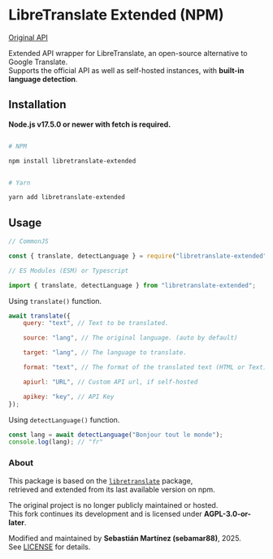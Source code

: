 # LibreTranslate Extended (NPM)

[Original API](https://libretranslate.com/)

Extended API wrapper for LibreTranslate, an open-source alternative to Google Translate.  
Supports the official API as well as self-hosted instances, with **built-in language detection**.

## Installation

**Node.js v17.5.0 or newer with fetch is required.**

```bash

# NPM

npm install libretranslate-extended


# Yarn

yarn add libretranslate-extended

```

## Usage

```js
// CommonJS

const { translate, detectLanguage } = require("libretranslate-extended");

// ES Modules (ESM) or Typescript

import { translate, detectLanguage } from "libretranslate-extended";
```

Using `translate()` function.

```js
await translate({
    query: "text", // Text to be translated.

    source: "lang", // The original language. (auto by default)

    target: "lang", // The language to translate.

    format: "text", // The format of the translated text (HTML or Text) Optional

    apiurl: "URL", // Custom API url, if self-hosted

    apikey: "key", // API Key
});
```

Using `detectLanguage()` function.

```js
const lang = await detectLanguage("Bonjour tout le monde");
console.log(lang); // "fr"
```

### About

This package is based on the [`libretranslate`](https://www.npmjs.com/package/libretranslate) package,  
retrieved and extended from its last available version on npm.

The original project is no longer publicly maintained or hosted.  
This fork continues its development and is licensed under **AGPL-3.0-or-later**.

Modified and maintained by **Sebastián Martínez (sebamar88)**, 2025.  
See [LICENSE](./LICENSE) for details.
